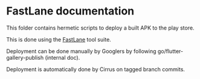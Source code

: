 FastLane documentation
================
This folder contains hermetic scripts to deploy a built APK to the play store.

This is done using the [FastLane](https://fastlane.tools) tool suite.

Deployment can be done manually by Googlers by following
go/flutter-gallery-publish (internal doc).

Deployment is automatically done by Cirrus on tagged branch commits.
